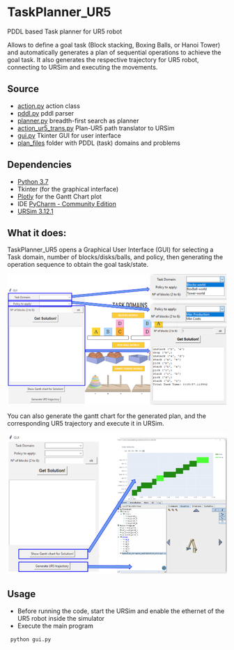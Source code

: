 # TaskPlanner_UR5
PDDL based Task planner for UR5 robot

Allows to define a goal task (Block stacking, Boxing Balls, or Hanoi Tower) and automatically generates a plan of sequential operations to achieve the  goal task. It also generates the respective trajectory for UR5 robot, connecting to URSim and executing the movements.

## Source
- [action.py](action.py) action class
- [pddl.py](pddl.py) pddl parser
- [planner.py](planner.py) breadth-first search as planner
- [action_ur5_trans.py](action_ur5_trans.py) Plan-UR5 path translator to URSim
- [gui.py](gui.py) Tkinter GUI for user interface
- [plan_files](plan_files/) folder with PDDL (task) domains and problems

## Dependencies
* [Python 3.7](https://www.python.org/downloads/release/python-37/)
* Tkinter (for the graphical interface)
* [Plotly](https://github.com/plotly/plotly.py) for the Gantt Chart plot
* IDE [PyCharm - Community Edition](https://www.jetbrains.com/pycharm/download/)
* [URSim 3.12.1](https://www.universal-robots.com/download/?option=18940)

## What it does:
TaskPlanner_UR5 opens a Graphical User Interface (GUI) for selecting a Task domain, number of blocks/disks/balls, and policy, then generating the operation sequence to obtain the goal task/state.  

![screenshot](images/Capturar2.PNG)

You can also generate the gantt chart for the generated plan, and the corresponding UR5 trajectory and execute it in URSim.

![screenshot](images/Capturar1.PNG)


## Usage
- Before running the code, start the URSim and enable the ethernet of the UR5 robot inside the simulator
- Execute the main program
```bash
 python gui.py
```

